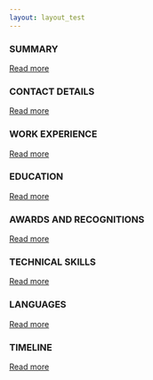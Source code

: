 ```yaml
---
layout: layout_test
---
```


<div class="box-container">
<div class="box">
    <span class = "symbol fa fa-list-alt"> </span>
    <h3>SUMMARY</h3>
    <a href="{{ site.url }}{{site.baseurl}}/summary.html" class="btn">Read more</a>
</div>

<div class="box">
    <span class = "symbol fa fa-address-book"> </span>
    <h3>CONTACT DETAILS</h3>
    <a href="#" class="btn">Read more</a>
</div>

<div class="box">
    <span class = "symbol fa fa-suitcase"> </span>
    <h3>WORK EXPERIENCE</h3>
    <a href="{{ site.url }}{{site.baseurl}}/experience.html" class="btn">Read more</a>
</div>

<div class="box">
    <span class = "symbol fa fa-graduation-cap"> </span>
    <h3>EDUCATION</h3>
    <a href="#" class="btn">Read more</a>
</div>

<div class="box">
    <span class = "symbol fa fa-trophy"> </span>
    <h3>AWARDS AND RECOGNITIONS</h3>
    <a href="#" class="btn">Read more</a>
</div>

<div class="box">
    <span class = "symbol fa fa-rocket"> </span>
    <h3>TECHNICAL SKILLS</h3>
    <a href="#" class="btn">Read more</a>
</div>

<div class="box">
    <span class = "symbol fa fa-language"> </span>
    <h3>LANGUAGES</h3>
    <a href="#" class="btn">Read more</a>
</div>

<div class="box">
    <span class = "symbol fa fa-clock-o"> </span>
    <h3>TIMELINE</h3>
    <a href="#" class="btn">Read more</a>
</div>

</div>

